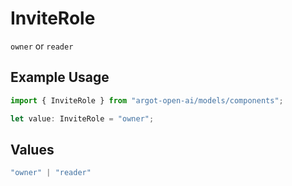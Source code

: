 # InviteRole

`owner` or `reader`

## Example Usage

```typescript
import { InviteRole } from "argot-open-ai/models/components";

let value: InviteRole = "owner";
```

## Values

```typescript
"owner" | "reader"
```